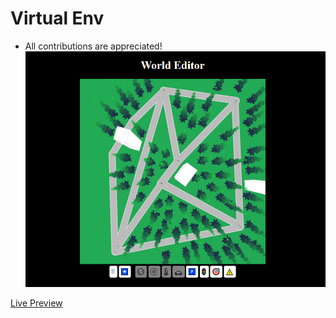 # Virtual Env
 -  All contributions are appreciated!
![Image](d1.png)

<a href="https://giathi-daniel.github.io/Virtual_World/">Live Preview</a>
